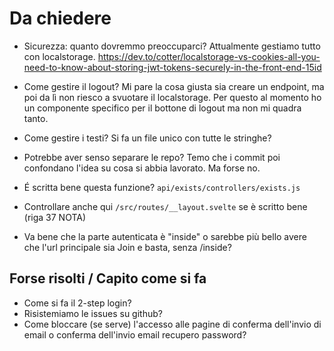 # Da chiedere

- Sicurezza: quanto dovremmo preoccuparci? Attualmente gestiamo tutto con localstorage. https://dev.to/cotter/localstorage-vs-cookies-all-you-need-to-know-about-storing-jwt-tokens-securely-in-the-front-end-15id
- Come gestire il logout? Mi pare la cosa giusta sia creare un endpoint, ma poi da lì non riesco a svuotare il localstorage. Per questo al momento ho un componente specifico per il bottone di logout ma non mi quadra tanto.
- Come gestire i testi? Si fa un file unico con tutte le stringhe?
- Potrebbe aver senso separare le repo? Temo che i commit poi confondano l'idea su cosa si abbia lavorato. Ma forse no.
- É scritta bene questa funzione? `api/exists/controllers/exists.js`
- Controllare anche qui `/src/routes/__layout.svelte` se è scritto bene (riga 37 NOTA)

- Va bene che la parte autenticata è "inside" o sarebbe più bello avere che l'url principale sia Join e basta, senza /inside?

## Forse risolti / Capito come si fa

- Come si fa il 2-step login?
- Risistemiamo le issues su github?
- Come bloccare (se serve) l'accesso alle pagine di conferma dell'invio di email o conferma dell'invio email recupero password?

